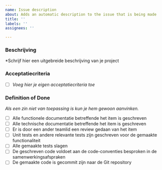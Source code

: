 ```yaml
---
name: Issue description
about: Adds an automatic description to the issue that is being made
title: ''
labels: ''
assignees: ''

---
```


### Beschrijving

*Schrijf hier een uitgebreide beschrijving van je project

### Acceptatiecriteria

- [ ] *Voeg hier je eigen acceptatiecriteria toe*

### Definition of Done

*Als een zin niet van toepassing is kun je hem gewoon aanvinken.*

- [ ] Alle functionele documentatie betreffende het item is geschreven
- [ ] Alle technische documentatie betreffende het item is geschreven
- [ ] Er is door een ander teamlid een review gedaan van het item
- [ ] Unit tests en andere relevante tests zijn geschreven voor de gemaakte functionaliteit
- [ ] Alle gemaakte tests slagen
- [ ] De geschreven code voldoet aan de code-conventies besproken in de samenwerkingsafspraken
- [ ] De gemaakte code is gecommit zijn naar de Git repository
